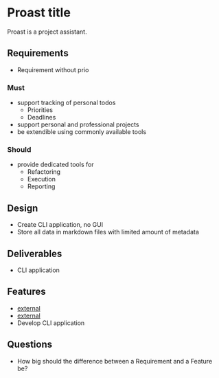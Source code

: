<!--
[proast]
{
[link](path:proast/file_format/markdown)
[link](path:proast/@design)
}
-->
# Proast title

Proast is a project assistant.

## Requirements

* Requirement without prio

### Must

* support tracking of personal todos
  * Priorities
  *  Deadlines
* support personal and professional projects
* be extendible using commonly available tools

### Should

* provide dedicated tools for
  * Refactoring
  * Execution
  * Reporting

## Design

* Create CLI application, no GUI
* Store all data in markdown files with limited amount of metadata

## Deliverables

* CLI application

## Features

* [external](key:file_format)
* [external](path:/@design)
* Develop CLI application

## Questions

* How big should the difference between a Requirement and a Feature be?
